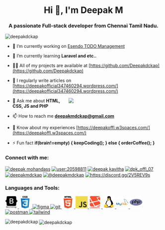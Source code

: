 <h1 align="center">Hi 👋, I'm Deepak M</h1>
<h3 align="center">A passionate Full-stack developer from Chennai Tamil Nadu.</h3>

<p align="left"> <img src="https://komarev.com/ghpvc/?username=deepakdckap&label=Profile%20views&color=0e75b6&style=flat" alt="deepakdckap" /> </p>

- 🔭 I’m currently working on [Esendo TODO Management]([https://github.com/vigneshshankardckap/TODO_Application.git](https://github.com/vigneshshankardckap/Todo-Management.git))

- 🌱 I’m currently learning **Laravel and etc..**

- 👨‍💻 All of my projects are available at [https://github.com/Deepakdckap](https://github.com/Deepakdckap)

- 📝 I regularly write articles on [https://deepakofficial347460294.wordpress.com/](https://deepakofficial347460294.wordpress.com/)
<img align="right" src="https://img.etimg.com/thumb/width-1200,height-900,imgsize-638053,resizemode-75,msid-84146083/prime/technology-and-startups/booting-up-developer-economy-how-tech-startups-are-helping-coders-build-and-test-software-faster.jpg" width="300px" />

- 💬 Ask me about **HTML, CSS, JS and PHP**

- 📫 How to reach me **deepakmdckap@gmail.com**

- 📄 Know about my experiences [https://deepakoffl.w3spaces.com/](https://deepakoffl.w3spaces.com/)

- ⚡ Fun fact **if(brain!=empty) { keepCoding(); } else { orderCoffee(); }**

<h3 align="left">Connect with me:</h3>
<p align="left">
<a href="https://linkedin.com/in/deepak mohandass" target="_blank"><img align="center" src="https://raw.githubusercontent.com/rahuldkjain/github-profile-readme-generator/master/src/images/icons/Social/linked-in-alt.svg" alt="deepak mohandass" height="30" width="40" /></a>
<a href="https://stackoverflow.com/users/user:20598811" target="_blank"><img align="center" src="https://raw.githubusercontent.com/rahuldkjain/github-profile-readme-generator/master/src/images/icons/Social/stack-overflow.svg" alt="user:20598811" height="30" width="40" /></a>
<a href="https://fb.com/deepak kavitha" target="_blank"><img align="center" src="https://raw.githubusercontent.com/rahuldkjain/github-profile-readme-generator/master/src/images/icons/Social/facebook.svg" alt="deepak kavitha" height="30" width="40" /></a>
<a href="https://instagram.com/dpk_offl_07" target="_blank"><img align="center" src="https://raw.githubusercontent.com/rahuldkjain/github-profile-readme-generator/master/src/images/icons/Social/instagram.svg" alt="dpk_offl_07" height="30" width="40" /></a>
<a href="https://medium.com/deepakmdckap" target="_blank"><img align="center" src="https://raw.githubusercontent.com/rahuldkjain/github-profile-readme-generator/master/src/images/icons/Social/medium.svg" alt="deepakmdckap" height="30" width="40" /></a>
<a href="https://www.hackerrank.com/@deepakmdckap" target="_blank"><img align="center" src="https://raw.githubusercontent.com/rahuldkjain/github-profile-readme-generator/master/src/images/icons/Social/hackerrank.svg" alt="@deepakmdckap" height="30" width="40" /></a>
<a href="https://discord.gg/https://discord.gg/2V5REV9s" target="_blank"><img align="center" src="https://raw.githubusercontent.com/rahuldkjain/github-profile-readme-generator/master/src/images/icons/Social/discord.svg" alt="https://discord.gg/2V5REV9s" height="30" width="40" /></a>
</p>

<h3 align="left">Languages and Tools:</h3>
<p align="left"> <a href="https://getbootstrap.com" target="_blank" rel="noreferrer"> <img src="https://raw.githubusercontent.com/devicons/devicon/master/icons/bootstrap/bootstrap-plain-wordmark.svg" alt="bootstrap" width="40" height="40"/> </a> <a href="https://www.w3schools.com/css/" target="_blank" rel="noreferrer"> <img src="https://raw.githubusercontent.com/devicons/devicon/master/icons/css3/css3-original-wordmark.svg" alt="css3" width="40" height="40"/> </a> <a href="https://www.figma.com/" target="_blank" rel="noreferrer"> <img src="https://www.vectorlogo.zone/logos/figma/figma-icon.svg" alt="figma" width="40" height="40"/> </a> <a href="https://git-scm.com/" target="_blank" rel="noreferrer"> <img src="https://www.vectorlogo.zone/logos/git-scm/git-scm-icon.svg" alt="git" width="40" height="40"/> </a> <a href="https://www.w3.org/html/" target="_blank" rel="noreferrer"> <img src="https://raw.githubusercontent.com/devicons/devicon/master/icons/html5/html5-original-wordmark.svg" alt="html5" width="40" height="40"/> </a> <a href="https://developer.mozilla.org/en-US/docs/Web/JavaScript" target="_blank" rel="noreferrer"> <img src="https://raw.githubusercontent.com/devicons/devicon/master/icons/javascript/javascript-original.svg" alt="javascript" width="40" height="40"/> </a> <a href="https://laravel.com/" target="_blank" rel="noreferrer"> <img src="https://raw.githubusercontent.com/devicons/devicon/master/icons/laravel/laravel-plain-wordmark.svg" alt="laravel" width="40" height="40"/> </a> <a href="https://www.linux.org/" target="_blank" rel="noreferrer"> <img src="https://raw.githubusercontent.com/devicons/devicon/master/icons/linux/linux-original.svg" alt="linux" width="40" height="40"/> </a> <a href="https://www.mysql.com/" target="_blank" rel="noreferrer"> <img src="https://raw.githubusercontent.com/devicons/devicon/master/icons/mysql/mysql-original-wordmark.svg" alt="mysql" width="40" height="40"/> </a> <a href="https://www.php.net" target="_blank" rel="noreferrer"> <img src="https://raw.githubusercontent.com/devicons/devicon/master/icons/php/php-original.svg" alt="php" width="40" height="40"/> </a> <a href="https://postman.com" target="_blank" rel="noreferrer"> <img src="https://www.vectorlogo.zone/logos/getpostman/getpostman-icon.svg" alt="postman" width="40" height="40"/> </a> <a href="https://tailwindcss.com/" target="_blank" rel="noreferrer"> <img src="https://www.vectorlogo.zone/logos/tailwindcss/tailwindcss-icon.svg" alt="tailwind" width="40" height="40"/> </a> </p>

<p><img align="left" src="https://github-readme-stats.vercel.app/api/top-langs?username=deepakdckap&show_icons=true&locale=en&layout=compact" alt="deepakdckap" /></p>

<p>&nbsp;<img align="center" src="https://github-readme-stats.vercel.app/api?username=deepakdckap&show_icons=true&locale=en" alt="deepakdckap" /></p>
